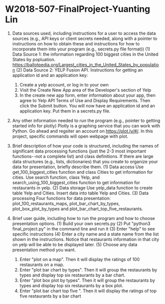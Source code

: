 # W2018-507-FinalProject-Yuanting Lin

1. Data sources used, including instructions for a user to access the data sources (e.g., API keys or client secrets needed, along with a pointer to instructions on how to obtain these and instructions for how to incorporate them into your program (e.g., secrets.py file format))
(1) Data Source 1: the information regarding 100 biggest cities in the United States by popluation.
https://ballotpedia.org/Largest_cities_in_the_United_States_by_population
(2) Data Source 2: YELP Fusion API. 
Instructions for getting an application id and an application key:
	1) Create a yelp account, or log in to your own
	2) Visit the Create New App area of the Developer's section of Yelp
	3) In the create new app form, enter information about your app, then agree to Yelp API Terms of Use and Display Requirements. Then click the Submit button.
	You will now have an application id and an application key. Put them in a secrets.py file. 

2. Any other information needed to run the program (e.g., pointer to getting started info for plotly)
Plotly is a graphing service that you can work with Python. Go ahead and regsiter an account on https://plot.ly/#/. In this project, specific commands will open webpage with plot. 

3. Brief description of how your code is structured, including the names of significant data processing functions (just the 2-3 most important functions--not a complete list) and class definitions. If there are large data structures (e.g., lists, dictionaries) that you create to organize your data for presentation, briefly describe them.
(1) Data access
Use get_100_biggest_cities function and class Cities to get information for cities. 
Use search function, class Yelp, and search_using_100_biggest_cities function to get information for restaurants in yelp. 
(2) Data storage
Use yelp_data function to create table Yelp and Cities. Insert data into table Yelp and Cities. 
(3) Data processing
Four functions for data presentation: plot_100_restaurants_maps, plot_bar_chart_by_types, plot_box_plot_by_types and plot_bar_chart_top_five_restaurants. 


4. Brief user guide, including how to run the program and how to choose presentation options.
(1) Build your own secrets.py 
(2) Put "python3 final_project.py" in the command line and run it 
(3) Enter "help" to see specific instructions
(4) Enter a city name and a state name from the list shown in the instructions. Notice that restaurants information in that city on yelp will be able to be displayed later. 
(5) Choose any data presentation method you want.
	1) Enter "plot on a map". Then it will display the ratings of 100 restaurants on a map.
	2) Enter "plot bar chart by types". Then it will group the restaurants by types and display top six restaurants by a bar chart.
	3) Enter "plot box plot by types". Then it will group the restaurants by types and display top six restaurants by a box plot.
	4) Enter "plot bar chart top five ". Then it will display the ratings of top five restaurants by a bar chart